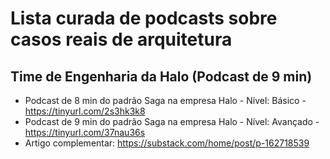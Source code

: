 # Lista curada de podcasts sobre casos reais de arquitetura

## Time de Engenharia da Halo (Podcast de 9 min)

* Podcast de 8 min do padrão Saga na empresa Halo - Nível: Básico - https://tinyurl.com/2s3hk3k8
* Podcast de 9 min do padrão Saga na empresa Halo - Nível: Avançado - https://tinyurl.com/37nau36s
* Artigo complementar: https://substack.com/home/post/p-162718539 

